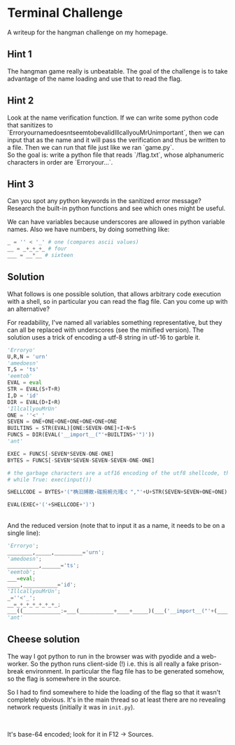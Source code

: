# Terminal Challenge

A writeup for the <DiscreetLink href='https://terminal.danielc.rocks'>hangman</DiscreetLink> challenge on my homepage.

## Hint 1
<Spoiler>
The hangman game really is <ProminentLink href='https://youtu.be/le5uGqHKll8?t=550'>unbeatable</ProminentLink>. The goal of the challenge is to take advantage of the name loading and use that to read the flag.
</Spoiler>

## Hint 2
<Spoiler>
Look at the name verification function. If we can write some python code that sanitizes to `ErroryournamedoesntseemtobevalidIllcallyouMrUnimportant`, then we can input that as the name and it will pass the verification and thus be written to a file. Then we can run that file just like we ran `game.py`.

<br/>
So the goal is: write a python file that reads `/flag.txt`, whose alphanumeric characters in order are `Erroryour...`.
</Spoiler>

## Hint 3
<Spoiler>
Can you spot any python keywords in the sanitized error message? Research the built-in python functions and see which ones might be useful.

<br/>

We can have variables because underscores are allowed in python variable names.
Also we have numbers, by doing something like:

```py
_ = '' < '_' # one (compares ascii values)
__ = _+_+_+_ # four
___ = __*__ # sixteen
```
</Spoiler>

## Solution
<Spoiler>
What follows is one possible solution, that allows arbitrary code execution with a shell, so in particular you can read the flag file. Can you come up with an alternative?

<br/>

For readability, I've named all variables something representative, but they can all be replaced with underscores (see the minified version). The solution uses a <ProminentLink href='https://github.com/clemg/pythongolfer?tab=readme-ov-file#3---qa'>trick</ProminentLink> of encoding a utf-8 string in utf-16 to garble it.

```py
'Erroryo'
U,R,N = 'urn'
'amedoesn'
T,S = 'ts'
'eemtob'
EVAL = eval
STR = EVAL(S+T+R)
I,D = 'id'
DIR = EVAL(D+I+R)
'IllcallyouMrUn'
ONE = ''<'_'
SEVEN = ONE+ONE+ONE+ONE+ONE+ONE+ONE
BUILTINS = STR(EVAL)[ONE:SEVEN-ONE]+I+N+S
FUNCS = DIR(EVAL('__import__("'+BUILTINS+'")'))
'ant'

EXEC = FUNCS[-SEVEN*SEVEN-ONE-ONE]
BYTES = FUNCS[-SEVEN*SEVEN-SEVEN-SEVEN-ONE-ONE]

# the garbage characters are a utf16 encoding of the utf8 shellcode, the decoded version is:
# while True: exec(input())

SHELLCODE = BYTES+'("桷汩⁥牔敵›硥捥椨灮瑵⤨ ","'+U+STR(SEVEN+SEVEN+ONE+ONE)+'")['+STR(ONE+ONE)+':]'

EVAL(EXEC+'('+SHELLCODE+')')
```

<br/>

<div className='inline'>
And the reduced version (note that to input it as a name, it needs to be on a single line):<CopyButton text="'Erroryo';________,_____,_________='urn';'amedoesn';__________,______='ts';'eemtob';___=eval;____,___________='id';'IllcallyouMrUn';_=''<'_';__=_+_+_+_+_+_+_;___((____________:=___(___________+____+_____)(___('__import__(&quot;'+(_______:=___(______+__________+_____))(___)[_:__-_]+____+_________+______+'&quot;)')))[-__*__-_-_]+'('+____________[-__*__-__-__-_-_]+'(&quot;桷汩⁥牔敵›硥捥椨灮瑵⤨ &quot;,&quot;'+________+_______(__+__+_+_)+'&quot;)['+_______(_+_)+':]'+')');'ant';"/>
</div>

```py
'Erroryo';
________,_____,_________='urn';
'amedoesn';
__________,______='ts';
'eemtob';
___=eval;
____,___________='id';
'IllcallyouMrUn';
_=''<'_';
__=_+_+_+_+_+_+_;
___((____________:=___(___________+____+_____)(___('__import__("'+(_______:=___(______+__________+_____))(___)[_:__-_]+____+_________+______+'")')))[-__*__-_-_]+'('+____________[-__*__-__-__-_-_]+'("桷汩⁥牔敵›硥捥椨灮瑵⤨ ","'+________+_______(__+__+_+_)+'")['+_______(_+_)+':]'+')');
'ant'
```
</Spoiler>


## Cheese solution
<Spoiler>
The way I got python to run in the browser was with <DiscreetLink href='https://pyodide.org/en/stable/'>pyodide</DiscreetLink> and a <DiscreetLink href='https://developer.mozilla.org/en-US/docs/Web/API/Web_Workers_API/Using_web_workers'>web-worker</DiscreetLink>.
So the python runs client-side (!) i.e. this is all really a fake prison-break environment. In particular the flag file has to be generated somehow, so the flag is somewhere in the source.

<br/>

So I had to find somewhere to hide the loading of the flag so that it wasn't completely obvious. It's in the main thread so at least there are no revealing network requests (initially it was in `init.py`).

<br/>

It's base-64 encoded; look for it in F12 -&gt; Sources.
</Spoiler>